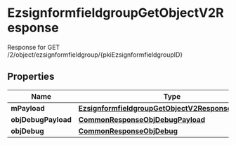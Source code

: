 

# EzsignformfieldgroupGetObjectV2Response

Response for GET /2/object/ezsignformfieldgroup/{pkiEzsignformfieldgroupID}

## Properties

| Name | Type | Description | Notes |
|------------ | ------------- | ------------- | -------------|
|**mPayload** | [**EzsignformfieldgroupGetObjectV2ResponseMPayload**](EzsignformfieldgroupGetObjectV2ResponseMPayload.md) |  |  |
|**objDebugPayload** | [**CommonResponseObjDebugPayload**](CommonResponseObjDebugPayload.md) |  |  [optional] |
|**objDebug** | [**CommonResponseObjDebug**](CommonResponseObjDebug.md) |  |  [optional] |



